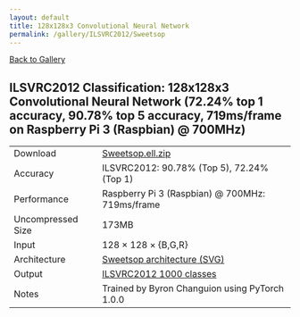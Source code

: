 ```yaml
---
layout: default
title: 128x128x3 Convolutional Neural Network
permalink: /gallery/ILSVRC2012/Sweetsop
---
```


[Back to Gallery](/ELL/gallery)

## ILSVRC2012 Classification: 128x128x3 Convolutional Neural Network (72.24% top 1 accuracy, 90.78% top 5 accuracy, 719ms/frame on Raspberry Pi 3 (Raspbian) @ 700MHz)

<table class="table table-striped table-bordered">
    <tr>
        <td> Download </td>
        <td colspan="3"> <a href="https://github.com/Microsoft/ELL-models/raw/master/models/ILSVRC2012/Sweetsop/Sweetsop.ell.zip">Sweetsop.ell.zip</a></td>
    </tr>
    <tr>
        <td> Accuracy </td>
        <td colspan="3"> ILSVRC2012: 90.78% (Top 5), 72.24% (Top 1) </td>
    </tr>
    <tr>
        <td> Performance </td>
        <td colspan="3"> Raspberry Pi 3 (Raspbian) @ 700MHz: 719ms/frame </td>
    </tr>
    <tr>
        <td> Uncompressed Size </td>
        <td colspan="3"> 173MB </td>
    </tr>
    <tr>
        <td> Input </td>
        <td colspan="3"> 128 &times; 128 &times; {B,G,R} </td>
    </tr>
    <tr>
        <td> Architecture </td>
        <td>
            <a href="https://github.com/Microsoft/ELL-models/raw/master/models/ILSVRC2012/Sweetsop/Sweetsop.cntk.svg?sanitize=true" target="_blank">Sweetsop architecture (SVG)</a>
        </td>
    </tr>
    <tr>
        <td> Output </td>
        <td colspan="3"> <a href="https://github.com/Microsoft/ELL-models/raw/master/models/ILSVRC2012/categories.txt">ILSVRC2012 1000 classes</a> </td>
    </tr>
    <tr>
        <td> Notes </td>
        <td colspan="3"> Trained by Byron Changuion using PyTorch 1.0.0 </td>
    </tr>
</table>

